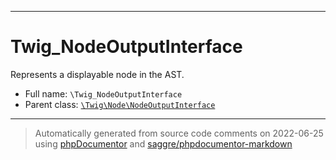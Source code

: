 ***

# Twig_NodeOutputInterface

Represents a displayable node in the AST.



* Full name: `\Twig_NodeOutputInterface`
* Parent class: [`\Twig\Node\NodeOutputInterface`](./Twig/Node/NodeOutputInterface.md)






***
> Automatically generated from source code comments on 2022-06-25 using [phpDocumentor](http://www.phpdoc.org/) and [saggre/phpdocumentor-markdown](https://github.com/Saggre/phpDocumentor-markdown)
